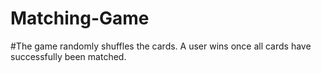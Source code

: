 # Matching-Game

#The game randomly shuffles the cards. A user wins once all cards have successfully been matched.
